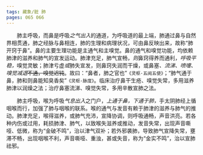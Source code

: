 ```yaml
---
tags: 藏象/脏 肺
pages: 065 066
---
```

&emsp;&emsp;肺主呼吸，而鼻是呼吸<dfn>之气出入</dfn>的通道，为呼吸道的最上端，肺通过鼻与自然界相贯通，肺之经脉与鼻相连，肺的生理和病理状况，可由鼻反映出来，故称“肺开窍于鼻”。鼻的主要生理功能是主通气和主嗅觉。鼻的通气和嗅觉功能，均依赖肺津的滋养和肺气的宣发运动。肺津充足，肺气宣畅，<dfn>则</dfn>鼻窍得养而通利，<dfn>呼吸平稳，</dfn>嗅觉灵敏；肺津亏虚<dfn>或</dfn>肺失宣发，则鼻窍失润而干燥，或鼻塞<dfn>、流涕、喷嚏、嗅觉减退</dfn>~~不通，嗅觉迟钝~~。故曰：“鼻者，肺之官也”`《灵枢·五阅五使》`；“肺气通于鼻，肺和则鼻能知臭香矣”`《灵枢·脉度》`。临床治疗鼻干生疮、嗅觉失常，多用滋养肺津以润燥之法；治疗鼻塞流涕、嗅觉失常，多用辛散宣肺之法。

&emsp;&emsp;肺主呼吸，喉为呼吸<dfn>气息出入</dfn>之门户，<dfn>上通于鼻，下通于肺，</dfn>手太阴肺经上循咽喉而行，加强了肺与咽喉的联系。喉的通气与发音有赖于肺津的滋养与肺气的推动。肺津充足，喉得滋养，或肺气充沛，宣降协调，则呼吸通畅，声音洪亮。若各种内伤或过用，耗损肺津、肺气，以致喉失滋养或推动，发音失常，出现声音嘶哑、低微，称为“金破不鸣”，治以津气双补；若外邪袭肺，导致肺气宣降失常，壅滞不畅，出现咽喉不利，声音嘶哑、重浊，甚或失音，称为“金实不鸣”，治以宣肺祛邪。